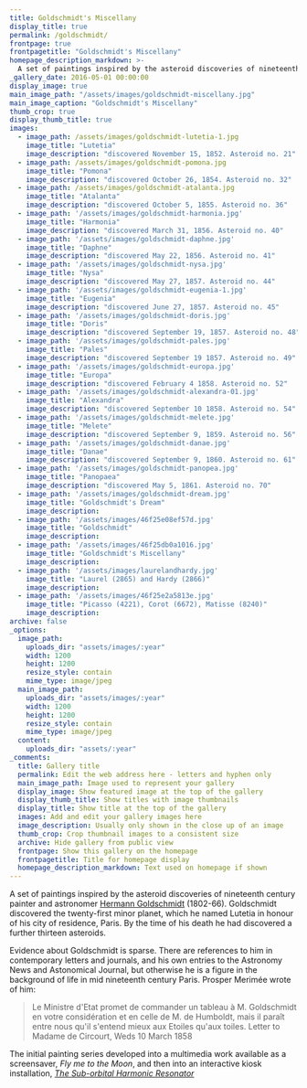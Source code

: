 ```yaml
---
title: Goldschmidt's Miscellany
display_title: true
permalink: /goldschmidt/
frontpage: true
frontpagetitle: "Goldschmidt's Miscellany"
homepage_description_markdown: >-
  A set of paintings inspired by the asteroid discoveries of nineteenth century painter and astronomer Hermann Goldschmidt (1802-66)
_gallery_date: 2016-05-01 00:00:00
display_image: true
main_image_path: "/assets/images/goldschmidt-miscellany.jpg"
main_image_caption: "Goldschmidt's Miscellany"
thumb_crop: true
display_thumb_title: true
images:
  - image_path: /assets/images/goldschmidt-lutetia-1.jpg
    image_title: "Lutetia"
    image_description: "discovered November 15, 1852. Asteroid no. 21"
  - image_path: /assets/images/goldschmidt-pomona.jpg
    image_title: "Pomona"
    image_description: "discovered October 26, 1854. Asteroid no. 32"
  - image_path: /assets/images/goldschmidt-atalanta.jpg
    image_title: "Atalanta"
    image_description: "discovered October 5, 1855. Asteroid no. 36"
  - image_path: '/assets/images/goldschmidt-harmonia.jpg'
    image_title: "Harmonia"
    image_description: "discovered March 31, 1856. Asteroid no. 40"
  - image_path: '/assets/images/goldschmidt-daphne.jpg'
    image_title: "Daphne"
    image_description: "discovered May 22, 1856. Asteroid no. 41"
  - image_path: '/assets/images/goldschmidt-nysa.jpg'
    image_title: "Nysa"
    image_description: "discovered May 27, 1857. Asteroid no. 44"
  - image_path: '/assets/images/goldschmidt-eugenia-1.jpg'
    image_title: "Eugenia"
    image_description: "discovered June 27, 1857. Asteroid no. 45"
  - image_path: '/assets/images/goldschmidt-doris.jpg'
    image_title: "Doris"
    image_description: "discovered September 19, 1857. Asteroid no. 48"
  - image_path: '/assets/images/goldschmidt-pales.jpg'
    image_title: "Pales"
    image_description: "discovered September 19 1857. Asteroid no. 49"
  - image_path: '/assets/images/goldschmidt-europa.jpg'
    image_title: "Europa"
    image_description: "discovered February 4 1858. Asteroid no. 52"
  - image_path: '/assets/images/goldschmidt-alexandra-01.jpg'
    image_title: "Alexandra"
    image_description: "discovered September 10 1858. Asteroid no. 54"
  - image_path: '/assets/images/goldschmidt-melete.jpg'
    image_title: "Melete"
    image_description: "discovered September 9, 1859. Asteroid no. 56"
  - image_path: '/assets/images/goldschmidt-danae.jpg'
    image_title: "Danae"
    image_description: "discovered September 9, 1860. Asteroid no. 61"
  - image_path: '/assets/images/goldschmidt-panopea.jpg'
    image_title: "Panopaea"
    image_description: "discovered May 5, 1861. Asteroid no. 70"
  - image_path: '/assets/images/goldschmidt-dream.jpg'
    image_title: "Goldschmidt's Dream"
    image_description: 
  - image_path: '/assets/images/46f25e08ef57d.jpg'
    image_title: "Goldschmidt"
    image_description: 
  - image_path: '/assets/images/46f25db0a1016.jpg'
    image_title: "Goldschmidt's Miscellany"
    image_description: 
  - image_path: '/assets/images/laurelandhardy.jpg'
    image_title: "Laurel (2865) and Hardy (2866)"
    image_description: 
  - image_path: '/assets/images/46f25e2a5813e.jpg'
    image_title: "Picasso (4221), Corot (6672), Matisse (8240)"
    image_description: 
archive: false
_options:
  image_path:
    uploads_dir: "assets/images/:year"
    width: 1200
    height: 1200
    resize_style: contain
    mime_type: image/jpeg
  main_image_path:
    uploads_dir: "assets/images/:year"
    width: 1200
    height: 1200
    resize_style: contain
    mime_type: image/jpeg
  content:
    uploads_dir: "assets/:year"
_comments:
  title: Gallery title
  permalink: Edit the web address here - letters and hyphen only
  main_image_path: Image used to represent your gallery
  display_image: Show featured image at the top of the gallery
  display_thumb_title: Show titles with image thumbnails
  display_title: Show title at the top of the gallery
  images: Add and edit your gallery images here
  image_description: Usually only shown in the close up of an image
  thumb_crop: Crop thumbnail images to a consistent size
  archive: Hide gallery from public view
  frontpage: Show this gallery on the homepage
  frontpagetitle: Title for homepage display
  homepage_description_markdown: Text used on homepage if shown
---
```

A set of paintings inspired by the asteroid discoveries of nineteenth century painter and astronomer <a href="https://en.wikipedia.org/wiki/Hermann_Goldschmidt">Hermann Goldschmidt</a> (1802-66). Goldschmidt discovered the twenty-first minor planet, which he named Lutetia in honour of his city of residence, Paris. By the time of his death he had discovered a further thirteen asteroids.

Evidence about Goldschmidt is sparse. There are references to him in contemporary letters and journals, and his own entries to the Astronomy News and Astonomical Journal, but otherwise he is a figure in the background of life in mid nineteenth century Paris. Prosper Merimée wrote of him:

>Le Ministre d'Etat promet de commander un tableau à M. Goldschmidt en votre considération et en celle de M. de Humboldt, mais il paraît entre nous qu'il s'entend mieux aux Etoiles qu'aux toiles.
>Letter to Madame de Circourt, Weds 10 March 1858

The initial painting series developed into a multimedia work available as a screensaver, <em>Fly me to the Moon</em>, and then into an interactive kiosk installation, <em><a href="/suborbital/">The Sub-orbital Harmonic Resonator</a></em>